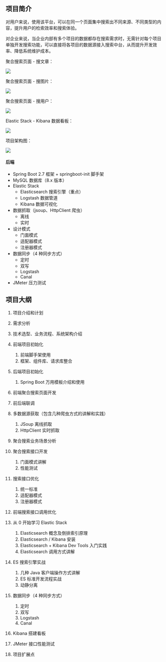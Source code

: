 
## 项目简介
对用户来说，使用该平台，可以在同一个页面集中搜索出不同来源、不同类型的内容，提升用户的检索效率和搜索体验。

对企业来说，当企业内部有多个项目的数据都存在搜索需求时，无需针对每个项目单独开发搜索功能，可以直接将各项目的数据源接入搜索中台，从而提升开发效率、降低系统维护成本。

聚合搜索页面 - 搜文章：

![](https://yupi-picture-1256524210.cos.ap-shanghai.myqcloud.com/1/1680425753446-db21e8a2-0fd2-496d-8539-b5e3c1f35758.png)

聚合搜索页面 - 搜图片：

![](https://yupi-picture-1256524210.cos.ap-shanghai.myqcloud.com/1/1680425525242-a6c69abb-1bae-489e-a509-6ddfda0d2c48-20230402170832730.png)

聚合搜索页面 - 搜用户：

![](https://yupi-picture-1256524210.cos.ap-shanghai.myqcloud.com/1/1680425678150-91c35525-a9d4-47e5-9c09-06548c84f7c4-20230402170853604.png)

Elastic Stack - Kibana 数据看板：

![](https://yupi-picture-1256524210.cos.ap-shanghai.myqcloud.com/1/1680425981611-18e62334-1243-4741-9013-124494249fcb.png)



项目架构图：

![](https://yupi-picture-1256524210.cos.ap-shanghai.myqcloud.com/1/image-20230402105911365.png)









#### 后端

- Spring Boot 2.7 框架 + springboot-init 脚手架
- MySQL 数据库（8.x 版本）
- Elastic Stack
    - Elasticsearch 搜索引擎（重点）
    - Logstash 数据管道
    - Kibana 数据可视化
- 数据抓取（jsoup、HttpClient 爬虫）
    - 离线
    - 实时
- 设计模式
    - 门面模式
    - 适配器模式
    - 注册器模式
- 数据同步（4 种同步方式）
    - 定时
    - 双写
    - Logstash
    - Canal
- JMeter 压力测试



## 项目大纲

1. 项目介绍和计划
2. 需求分析
3. 技术选型、业务流程、系统架构介绍
4. 前端项目初始化
    1. 前端脚手架使用
    2. 框架、组件库、请求库整合
5. 后端项目初始化
    1. Spring Boot 万用模板介绍和使用

6. 前端聚合搜索页面开发
7. 前后端联调
8. 多数据源获取（包含几种爬虫方式的讲解和实践）
    1. JSoup 离线抓取
    2. HttpClient 实时抓取

9. 聚合搜索业务场景分析
10. 聚合搜索接口开发
    1. 门面模式讲解
    2. 性能测试

11. 搜索接口优化
    1. 统一标准
    2. 适配器模式
    3. 注册器模式

12. 前端搜索接口调用优化
13. 从 0 开始学习 Elastic Stack
    1. Elasticsearch 概念及倒排索引原理
    2. Elasticsearch / Kibana 安装
    3. Elasticsearch + Kibana Dev Tools 入门实践
    4. Elasticsearch 调用方式讲解

14. ES 搜索引擎实战
    1. 几种 Java 客户端操作方式讲解
    2. ES 标准开发流程实战
    3. 动静分离

15. 数据同步（4 种同步方式）
    1. 定时
    2. 双写
    3. Logstash
    4. Canal

16. Kibana 搭建看板
17. JMeter 接口性能测试
18. 项目扩展点





